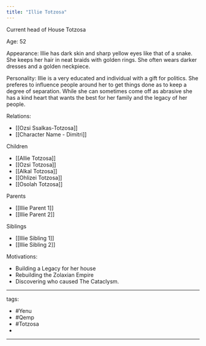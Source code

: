```yaml
---
title: "Illie Totzosa"
---
```


Current head of House Totzosa

Age: 52

Appearance: Illie has dark skin and sharp yellow eyes like that of a snake. She keeps her hair in neat braids with golden rings. She often wears darker dresses and a golden neckpiece. 

Personality: Illie is a very educated and individual with a gift for politics. She preferes to influence people around her to get things done as to keep a degree of separation. While she can sometimes come off as abrasive she has a kind heart that wants the best for her family and the legacy of her people. 

Relations:
 - [[Ozsi Ssalkas-Totzosa]]
 - [[Character Name - Dimitri]]

Children
- [[Allie Totzosa]]
- [[Ozsi Totzosa]]
- [[Alkal Totzosa]]
- [[Ohlizei Totzosa]]
- [[Osolah Totzosa]]

Parents
 - [[Illie Parent 1]]
 - [[Illie Parent 2]]

Siblings 
 - [[Illie Sibling 1]]
 - [[Illie Sibling 2]]

Motivations:
 - Building a Legacy for her house
 - Rebuilding the Zolaxian Empire
 - Discovering who caused The Cataclysm. 
---
tags:
 - #Yenu 
 - #Qemp
 - #Totzosa 
 - 
---